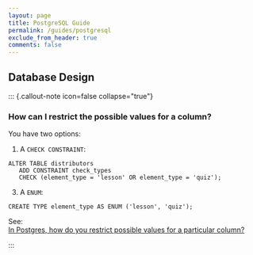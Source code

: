 ```yaml
---
layout: page
title: PostgreSQL Guide
permalink: /guides/postgresql
exclude_from_header: true
comments: false
---
```


## Database Design

::: {.callout-note icon=false collapse="true"}

### **How can I restrict the possible values for a column?**

You have two options:

1. A `CHECK CONSTRAINT`:

```
ALTER TABLE distributors
   ADD CONSTRAINT check_types
   CHECK (element_type = 'lesson' OR element_type = 'quiz');
```

3. A `ENUM`:

```
CREATE TYPE element_type AS ENUM ('lesson', 'quiz');
```

See: \
[In Postgres, how do you restrict possible values for a particular column?](https://stackoverflow.com/questions/7250939/in-postgres-how-do-you-restrict-possible-values-for-a-particular-column)

:::
